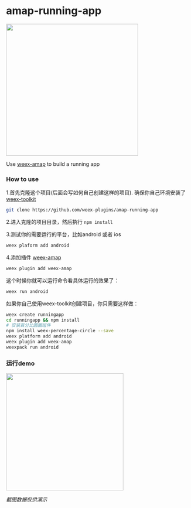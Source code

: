 # amap-running-app

<img width="360" src="http://img1.vued.vanthink.cn/vued1796109b79d25e79bf6eaa4a79c2f44f.png" />

Use [weex-amap](https://github.com/weex-plugins/weex-amap) to build a running app

### How to use

1.首先克隆这个项目(后面会写如何自己创建这样的项目). 确保你自己环境安装了[weex-toolkit](https://github.com/weexteam/weex-toolkit)

``` bash
git clone https://github.com/weex-plugins/amap-running-app
```

2.进入克隆的项目目录，然后执行 `npm install`


3.测试你的需要运行的平台，比如android 或者 ios

``` bash
weex plaform add android
```

4.添加插件 [weex-amap](https://github.com/weex-plugins/weex-amap)

``` bash
weex plugin add weex-amap
```

这个时候你就可以运行命令看具体运行的效果了：

``` bash
weex run android
```

如果你自己使用weex-toolkit创建项目，你只需要这样做：

``` bash
weex create runningapp
cd runningapp && npm install
# 安装百分比圆圈组件
npm install weex-percentage-circle --save
weex platform add android
weex plugin add weex-amap
weexpack run android

```

### 运行demo

<img width="320" src="https://gw.alicdn.com/tfs/TB1gi2jQXXXXXb5aFXXXXXXXXXX-480-776.gif" />


*截图数据仅供演示*







